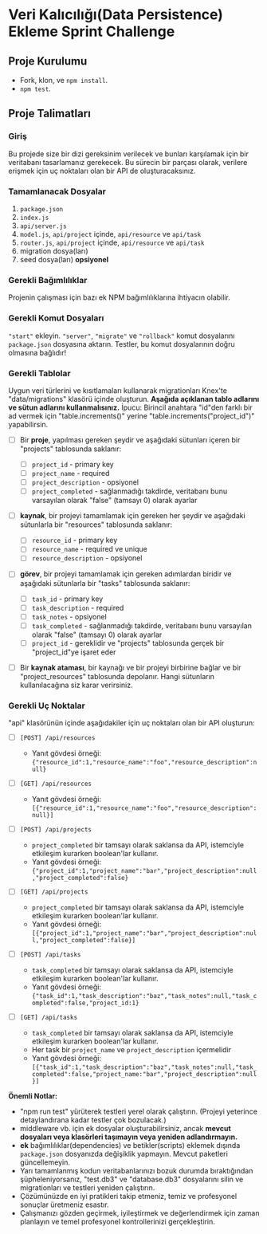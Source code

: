 # Veri Kalıcılığı(Data Persistence) Ekleme Sprint Challenge

## Proje Kurulumu

- Fork, klon, ve `npm install`.
- `npm test`.

## Proje Talimatları

### Giriş

Bu projede size bir dizi gereksinim verilecek ve bunları karşılamak için bir veritabanı tasarlamanız gerekecek. Bu sürecin bir parçası olarak, verilere erişmek için uç noktaları olan bir API de oluşturacaksınız.

### Tamamlanacak Dosyalar

1. `package.json`
2. `index.js`
3. `api/server.js`
4. `model.js`, `api/project` içinde, `api/resource` ve `api/task`
5. `router.js`, `api/project` içinde, `api/resource` ve `api/task`
6. migration dosya(ları)
7. seed dosya(ları) **opsiyonel**

### Gerekli Bağımlılıklar

Projenin çalışması için bazı ek NPM bağımlılıklarına ihtiyacın olabilir. 

### Gerekli Komut Dosyaları

`"start"` ekleyin. `"server"`, `"migrate"` ve `"rollback"` komut dosyalarını `package.json` dosyasına aktarın. Testler, bu komut dosyalarının doğru olmasına bağlıdır!

### Gerekli Tablolar

Uygun veri türlerini ve kısıtlamaları kullanarak migrationları Knex'te "data/migrations" klasörü içinde oluşturun. **Aşağıda açıklanan tablo adlarını ve sütun adlarını kullanmalısınız.** 
İpucu: Birincil anahtara "id"den farklı bir ad vermek için "table.increments()" yerine "table.increments("project_id")" yapabilirsin.

- [ ] Bir **proje**, yapılması gereken şeydir ve aşağıdaki sütunları içeren bir "projects" tablosunda saklanır:

  - [ ] `project_id` - primary key
  - [ ] `project_name` - required
  - [ ] `project_description` - opsiyonel
  - [ ] `project_completed` - sağlanmadığı takdirde, veritabanı bunu varsayılan olarak "false" (tamsayı 0) olarak ayarlar

- [ ] **kaynak**, bir projeyi tamamlamak için gereken her şeydir ve aşağıdaki sütunlarla bir "resources" tablosunda saklanır:

  - [ ] `resource_id` - primary key
  - [ ] `resource_name` - required ve unique
  - [ ] `resource_description` - opsiyonel

- [ ] **görev**, bir projeyi tamamlamak için gereken adımlardan biridir ve aşağıdaki sütunlarla bir "tasks" tablosunda saklanır:

  - [ ] `task_id` - primary key
  - [ ] `task_description` - required
  - [ ] `task_notes` - opsiyonel
  - [ ] `task_completed` - sağlanmadığı takdirde, veritabanı bunu varsayılan olarak "false" (tamsayı 0) olarak ayarlar
  - [ ] `project_id` - gereklidir ve "projects" tablosunda gerçek bir "project_id"ye işaret eder

- [ ] Bir **kaynak ataması**, bir kaynağı ve bir projeyi birbirine bağlar ve bir "project_resources" tablosunda depolanır. Hangi sütunların kullanılacağına siz karar verirsiniz.

### Gerekli Uç Noktalar

"api" klasörünün içinde aşağıdakiler için uç noktaları olan bir API oluşturun:

- [ ] `[POST] /api/resources`
  - Yanıt gövdesi örneği: `{"resource_id":1,"resource_name":"foo","resource_description":null}`

- [ ] `[GET] /api/resources`
  - Yanıt gövdesi örneği: `[{"resource_id":1,"resource_name":"foo","resource_description":null}]`

- [ ] `[POST] /api/projects`
  - `project_completed` bir tamsayı olarak saklansa da API, istemciyle etkileşim kurarken boolean'lar kullanır.
  - Yanıt gövdesi örneği: `{"project_id":1,"project_name":"bar","project_description":null,"project_completed":false}`

- [ ] `[GET] /api/projects`
  - `project_completed` bir tamsayı olarak saklansa da API, istemciyle etkileşim kurarken boolean'lar kullanır.
  - Yanıt gövdesi örneği: `[{"project_id":1,"project_name":"bar","project_description":null,"project_completed":false}]`

- [ ] `[POST] /api/tasks`
  - `task_completed` bir tamsayı olarak saklansa da API, istemciyle etkileşim kurarken boolean'lar kullanır.
  - Yanıt gövdesi örneği: `{"task_id":1,"task_description":"baz","task_notes":null,"task_completed":false,"project_id:1}`

- [ ] `[GET] /api/tasks`
  - `task_completed` bir tamsayı olarak saklansa da API, istemciyle etkileşim kurarken boolean'lar kullanır.
  - Her task bir `project_name` ve `project_description` içermelidir
  - Yanıt gövdesi örneği: `[{"task_id":1,"task_description":"baz","task_notes":null,"task_completed":false,"project_name:"bar","project_description":null}]`

**Önemli Notlar:**

- "npm run test" yürüterek testleri yerel olarak çalıştırın. (Projeyi yeterince detaylandırana kadar testler çok bozulacak.)
- middleware vb. için ek dosyalar oluşturabilirsiniz, ancak **mevcut dosyaları veya klasörleri taşımayın veya yeniden adlandırmayın.**
- **ek** bağımlılıklar(dependencies) ve betikler(scripts) eklemek dışında `package.json` dosyanızda değişiklik yapmayın. Mevcut paketleri güncellemeyin.
- Yarı tamamlanmış kodun veritabanlarınızı bozuk durumda bıraktığından şüpheleniyorsanız, "test.db3" ve "database.db3" dosyalarını silin ve migrationları ve testleri yeniden çalıştırın.
- Çözümünüzde en iyi pratikleri takip etmeniz, temiz ve profesyonel sonuçlar üretmeniz esastır.
- Çalışmanızı gözden geçirmek, iyileştirmek ve değerlendirmek için zaman planlayın ve temel profesyonel kontrollerinizi gerçekleştirin.
